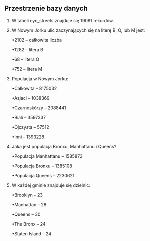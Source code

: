 ## Przestrzenie bazy danych ##

1.	W tabeli nyc_streets znajduje się 19091 rekordów.
2.	W Nowym Jorku ulic zaczynających się na literę B, Q, lub M jest:

	•2102 – całkowita liczba
	
	•1282 – litera B
	
	•68 – litera Q
	
	•752 – litera M
	
3.	Populacja w Nowym Jorku:

	•Całkowita – 8175032
	
	•Azjaci – 1038369 
	
	•Czarnoskórzy – 2088441 
	
	•Biali – 3597337
	
	•Ojczysta – 57512
	
	•Inni - 1393228
	
4.	Jaka jest populacja Bronxu, Manhattanu i Queens?

	•Populacja Manhattanu – 1585873
	
	•Populacja Bronxu – 1385108
	
	•Populacja Queens – 2230621

5.	W każdej gminie znajduje się dzielnic:

	•Brooklyn – 23
	
	•Manhattan – 28
	
	•Queens – 30
	
	•The Bronx – 24
	
	•Staten Island – 24
